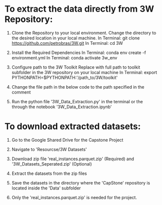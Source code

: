 # To extract the data directly from 3W Repository: 

1. Clone the Repository to your local environment.
Change the directory to the desired location in your local machine.
In Terminal: git clone https://github.com/petrobras/3W.git
In Terminal: cd 3W

2. Install the Required Dependencies
In Terminal: conda env create -f environment.yml
In Terminal: conda activate 3w_env

3. Configure path to the 3W Toolkit
Replace with full path to toolkit subfolder in the 3W repository on your local machine
In Terminal: export PYTHONPATH=$PYTHONPATH:'/path_to/3W/toolkit'

4. Change the file path in the below code to the path specified in the comment

5. Run the python file '3W_Data_Extraction.py' in the terminal or the through the notebook '3W_Data_Extraction.ipynb'


# To download extracted datasets:

1. Go to the Google Shared Drive for the Capstone Project

2. Navigate to 'Resourcse/3W Datasets'

3. Download zip file 'real_instances.parquet.zip' (Required) and '3W_Datasets_Seperated.zip' (Optional)

4. Extract the datasets from the zip files 

5. Save the datasets in the directory where the 'CapStone' repository is located inside the 'Data' subfolder

6. Only the 'real_instances.parquet.zip' is needed for the project. 